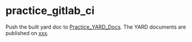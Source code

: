# practice_gitlab_ci

Push the built yard doc to [Practice_YARD_Docs](https://gitlab.com/husita-h/practice_yard_doc).
The YARD documents are published on [xxx]().
